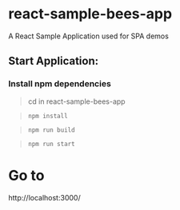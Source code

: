 # react-sample-bees-app
A React Sample Application used for SPA demos

## Start Application:
### Install npm dependencies
> cd in react-sample-bees-app

>`npm install`

> `npm run build`

> `npm run start`


# Go to 
http://localhost:3000/
